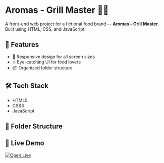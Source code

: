 # Aromas - Grill Master 🍔🔥

A front-end web project for a fictional food brand — **Aromas - Grill Master**. Built using HTML, CSS, and JavaScript.

## 🚀 Features

- 🍕 Responsive design for all screen sizes  
- 🔥 Eye-catching UI for food lovers  
- 📦 Organized folder structure

## 🛠 Tech Stack

- HTML5
- CSS3
- JavaScript

## 📂 Folder Structure
## 🚀 Live Demo

[![Open Live](https://img.shields.io/badge/View-Site-blue?style=for-the-badge&logo=github)](https://bharadwaj200227.github.io/my_js_project/)




